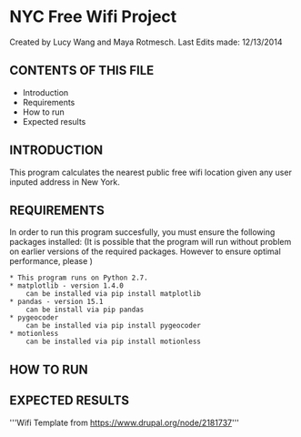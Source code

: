 
NYC Free Wifi Project 
======================
Created by Lucy Wang and Maya Rotmesch.
Last Edits made: 12/13/2014


CONTENTS OF THIS FILE
----------------------
 * Introduction
 * Requirements
 * How to run 
 * Expected results


INTRODUCTION
------------

This program calculates the nearest public free wifi location given any user inputed address in New York. 


REQUIREMENTS
-------------
In order to run this program succesfully, you must ensure the following packages installed:
(It is possible that the program will run without problem on earlier versions of the required packages. However to ensure optimal performance, please )

    * This program runs on Python 2.7.
    * matplotlib - version 1.4.0
        can be installed via pip install matplotlib
    * pandas - version 15.1
        can be install via pip pandas
    * pygeocoder
        can be installed via pip install pygeocoder
    * motionless
        can be installed via pip install motionless


HOW TO RUN
-----------


EXPECTED RESULTS
----------------



'''Wifi Template from https://www.drupal.org/node/2181737'''